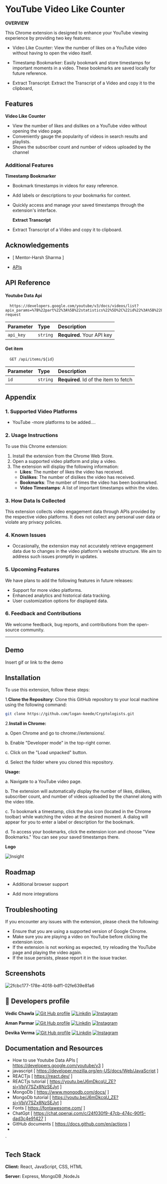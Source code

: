 # YouTube Video Like Counter

**OVERVIEW**

This Chrome extension is designed to enhance your YouTube viewing experience by providing two key features:

- Video Like Counter: View the number of likes on a YouTube video without having to open the video itself.

- Timestamp Bookmarker: Easily bookmark and store timestamps for important moments in a video. These bookmarks are saved locally for future reference.

- Extract Transcript: Extract the Transcript of a Video and copy it to the clipboard,



## Features

**Video Like Counter**

-  View the number of likes and dislikes on a YouTube video without opening the video page.
- Conveniently gauge the popularity of videos in search results and playlists.
- Shows the subscriber count and number of videos uploaded by the channel

### Additional Features

**Timestamp Bookmarker**

-  Bookmark timestamps in videos for easy reference.
-  Add labels or descriptions to your bookmarks for context.
- Quickly access and manage your saved timestamps through the extension's interface.

  **Extract Transcript**
- Extract Transcript of a Video and copy it to clipboard.

## Acknowledgements

- [ Mentor-Harsh Sharma ]
  
- [APIs](https://aws.amazon.com/what-is/api/)



## API Reference

#### Youtube Data Api

```http
  https://developers.google.com/youtube/v3/docs/videos/list?apix_params=%7B%22part%22%3A%5B%22statistics%22%5D%2C%22id%22%3A%5B%228gDZBfs9Yv4%22%5D%7D#http-request
```

| Parameter | Type     | Description                |
| :-------- | :------- | :------------------------- |
| `api_key` | `string` | **Required**. Your API key |

#### Get item

```http
  GET /api/items/${id}
```

| Parameter | Type     | Description                       |
| :-------- | :------- | :-------------------------------- |
| `id`      | `string` | **Required**. Id of the item to fetch |




## Appendix


### 1. Supported Video Platforms

- YouTube
-more platforms to be added....

### 2. Usage Instructions

To use this Chrome extension:

1. Install the extension from the Chrome Web Store.
2. Open a supported video platform and play a video.
3. The extension will display the following information:
   - **Likes**: The number of likes the video has received.
   - **Dislikes**: The number of dislikes the video has received.
   - **Bookmarks**: The number of times the video has been bookmarked.
   - **Video Timestamps**: A list of important timestamps within the video.

### 3. How Data Is Collected

This extension collects video engagement data through APIs provided by the respective video platforms. It does not collect any personal user data or violate any privacy policies.

### 4. Known Issues

- Occasionally, the extension may not accurately retrieve engagement data due to changes in the video platform's website structure. We aim to address such issues promptly in updates.

### 5. Upcoming Features

We have plans to add the following features in future releases:

- Support for more video platforms.
- Enhanced analytics and historical data tracking.
- User customization options for displayed data.

### 6. Feedback and Contributions

We welcome feedback, bug reports, and contributions from the open-source community.

---


## Demo

Insert gif or link to the demo

## Installation

To use this extension, follow these steps:

 1.**Clone the Repository**: Clone this GitHub repository to your local machine using the following command:
 ```bash
 git clone https://github.com/logan-keede/Cryptologists.git

```
 2.**Install in Chrome:**

 a. Open Chrome and go to chrome://extensions/.

b. Enable "Developer mode" in the top-right corner.

c. Click on the "Load unpacked" button.

d. Select the folder where you cloned this repository.

**Usage:**

a. Navigate to a YouTube video page.

b. The extension will automatically display the number of likes, dislikes, subscriber count, and number of videos uploaded by the channel along with the  video title.

c. To bookmark a timestamp, click the plus icon (located in the Chrome toolbar) while watching the video at the desired moment. A dialog will appear for you to enter a label or description for the bookmark.

d. To access your bookmarks, click the extension icon and choose "View Bookmarks." You can see your saved timestamps there.

**Logo**
    
![Insight](https://github.com/logan-keede/Cryptologists/assets/129597590/421110c5-2e85-4813-83bb-68b0aebe52f7)


## Roadmap

- Additional browser support

- Add more integrations

## Troubleshooting

If you encounter any issues with the extension, please check the following:

 - Ensure that you are using a supported version of Google Chrome.
 - Make sure you are playing a video on YouTube before clicking the extension icon.
 - If the extension is not working as expected, try reloading the YouTube page and playing the video again.
 - If the issue persists, please report it in the issue tracker.

## Screenshots

![2fcbc177-178e-4018-bdf1-02fe639e81a6](https://github.com/logan-keede/Cryptologists/assets/129597590/18687fe7-ca8f-46e7-9266-2b5c008a56f1)

## 🔗 Developers profile

**Vedic Chawla**
[![Git Hub profile](https://img.shields.io/badge/my_portfolio-000?style=for-the-badge&logo=ko-fi&logoColor=white)](https://katherineoelsner.com/)
[![Linkdin](https://img.shields.io/badge/linkedin-0A66C2?style=for-the-badge&logo=linkedin&logoColor=white)](https://www.linkedin.com/)
[![Instagram](https://img.shields.io/badge/instagram-E4405F?style=for-the-badge&logo=instagram&logoColor=white)](https://www.instagram.com/your_instagram_profile/)



**Aman Parmar**
[![Git Hub profile](https://img.shields.io/badge/my_portfolio-000?style=for-the-badge&logo=ko-fi&logoColor=white)](https://https://github.com/logan-keede/)
[![Linkdin](https://img.shields.io/badge/linkedin-0A66C2?style=for-the-badge&logo=linkedin&logoColor=white)](https://www.linkedin.com/in/vedic-chawla-a46538255/)
[![Instagram](https://img.shields.io/badge/instagram-E4405F?style=for-the-badge&logo=instagram&logoColor=white)](https://www.instagram.com/vedic_chawla/)


**Devika Verma**
[![Git Hub profile](https://img.shields.io/badge/my_portfolio-000?style=for-the-badge&logo=ko-fi&logoColor=white)](https://katherineoelsner.com/)
[![Linkdin](https://img.shields.io/badge/linkedin-0A66C2?style=for-the-badge&logo=linkedin&logoColor=white)](https://www.linkedin.com/)
[![Instagram](https://img.shields.io/badge/instagram-E4405F?style=for-the-badge&logo=instagram&logoColor=white)](https://www.instagram.com/your_instagram_profile/)



## Documentation and Resources

 - How to use Youtube Data APIs [ https://developers.google.com/youtube/v3 ]
 - javascript [ https://developer.mozilla.org/en-US/docs/Web/JavaScript ]
 - REACTjs [ https://react.dev/ ]
 - REACTjs tutorial [ https://youtu.be/J6mDkcqU_ZE?si=VbjV7SZx8NzSEJyt ]
 - MongoDb [ https://www.mongodb.com/docs/ ]
 - MongoDb tutorial [ https://youtu.be/J6mDkcqU_ZE?si=VbjV7SZx8NzSEJyt ]
 - Fonts [ https://fontawesome.com/ ]
 - ChatGpt [ https://chat.openai.com/c/24f030f9-47cb-474c-90f5-dad3c4e91427 ]
 - GitHub documents [ https://docs.github.com/en/actions ]
 - 

`
## Tech Stack

**Client:** React, JavaScript, CSS, HTML

**Server:** Express, MongoDB ,NodeJs



